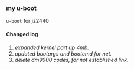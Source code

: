 ### my u-boot
`u-boot` for jz2440  
#### Changed log
1. *expanded kernel part up 4mb.*
2. *updated bootargs and bootcmd for net.*
3. *delete dm9000 codes, for not established link.*
